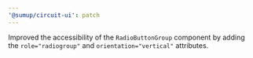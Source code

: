 ```yaml
---
'@sumup/circuit-ui': patch
---
```


Improved the accessibility of the `RadioButtonGroup` component by adding the `role="radiogroup"` and `orientation="vertical"` attributes.
